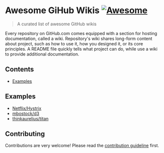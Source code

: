 # Awesome GiHub Wikis [![Awesome](https://awesome.re/badge.svg)](https://awesome.re)
> A curated list of awesome GitHub wikis

Every repository on GitHub.com comes equipped with a section for hosting documentation, called a wiki. Repository's wiki shares long-form content about project, such as how to use it, how you designed it, or its core principles. A README file quickly tells what project can do, while use a wiki to provide additional documentation.

## Contents
- [Examples](#examples)

## Examples
- [Netflix/Hystrix](https://github.com/Netflix/Hystrix/wiki)
- [mbostock/d3](https://github.com/d3/d3/wiki)
- [thinkaurelius/titan](https://github.com/thinkaurelius/titan/wiki)

## Contributing
Contributions are very welcome! Please read the [contribution guideline](contributing.md) first.
